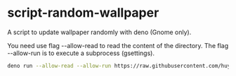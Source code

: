 # script-random-wallpaper
A script to update wallpaper randomly with deno (Gnome only).

You need use flag --allow-read to read the content of the directory. The flag --allow-run is to execute a subprocess (gsettings).

```sh
deno run --allow-read --allow-run https://raw.githubusercontent.com/huynhpaul/script-random-wallpaper/master/main.ts /your/wallpaper/path
```